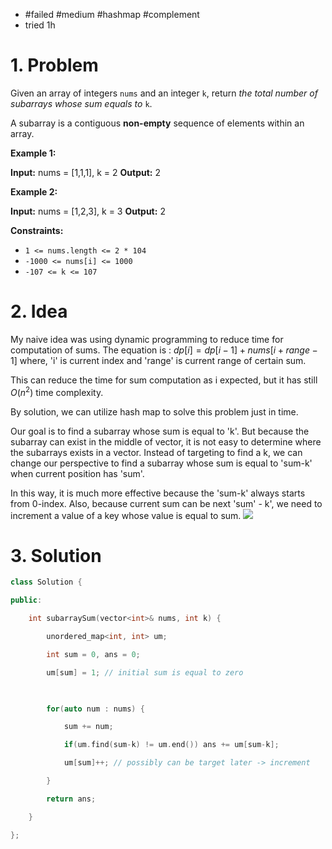 
- #failed #medium #hashmap #complement
- tried 1h
# 1. Problem
Given an array of integers `nums` and an integer `k`, return _the total number of subarrays whose sum equals to_ `k`.

A subarray is a contiguous **non-empty** sequence of elements within an array.

**Example 1:**

**Input:** nums = [1,1,1], k = 2
**Output:** 2

**Example 2:**

**Input:** nums = [1,2,3], k = 3
**Output:** 2

**Constraints:**

- `1 <= nums.length <= 2 * 104`
- `-1000 <= nums[i] <= 1000`
- `-107 <= k <= 107`

# 2. Idea
My naive idea was using dynamic programming to reduce time for computation of sums.
The equation is :
$dp[i]=dp[i-1]+nums[i+range-1]$
where, 'i' is current index and 'range' is current range of certain sum.

This can reduce the time for sum computation as i expected, but it has still $O(n^2)$ time complexity.

By solution, we can utilize hash map to solve this problem just in time.

Our goal is to find a subarray whose sum is equal to 'k'. 
But because the subarray can exist in the middle of vector, it is not easy to determine where the subarrays exists in a vector.
Instead of targeting to find a k, we can change our perspective to find a subarray whose sum is equal to 'sum-k' when current position has 'sum'.

In this way, it is much more effective because the 'sum-k' always starts from 0-index.
Also, because current sum can be next 'sum' - k', we need to increment a value of a key whose value is equal to sum.
![](../../../../../images/Pasted%20image%2020240112141014.png)


# 3. Solution
```cpp
class Solution {

public:

    int subarraySum(vector<int>& nums, int k) {

        unordered_map<int, int> um;

        int sum = 0, ans = 0;

        um[sum] = 1; // initial sum is equal to zero

  

        for(auto num : nums) {

            sum += num;

            if(um.find(sum-k) != um.end()) ans += um[sum-k];

            um[sum]++; // possibly can be target later -> increment

        }

        return ans;

    }

};
```